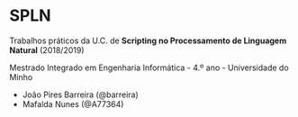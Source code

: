 # SPLN
<!---### Nota final do trabalho: XX em 20.-->

Trabalhos práticos da U.C. de __Scripting no Processamento de Linguagem Natural__ (2018/2019)

Mestrado Integrado em Engenharia Informática - 4.º ano - Universidade do Minho

* João Pires Barreira (@barreira)
* Mafalda Nunes (@A77364)
